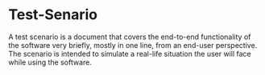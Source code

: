 # Test-Senario
A test scenario is a document that covers the end-to-end functionality of the software very briefly, mostly in one line, from an end-user perspective. The scenario is intended to simulate a real-life situation the user will face while using the software.
